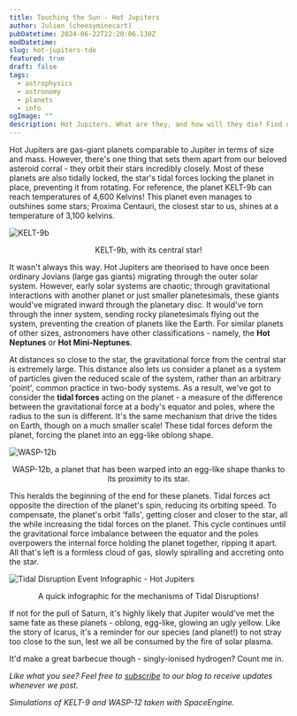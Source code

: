 ```yaml
---
title: Touching the Sun - Hot Jupiters
author: Julien (cheesyminecart)
pubDatetime: 2024-06-22T22:20:06.130Z
modDatetime:
slug: hot-jupiters-tde
featured: true
draft: false
tags:
  - astrophysics
  - astronomy
  - planets
  - info
ogImage: ""
description: Hot Jupiters. What are they, and how will they die? Find out here in this article!
---
```


Hot Jupiters are gas-giant planets comparable to Jupiter in terms of size and mass. However, there's one thing that sets them apart from our beloved asteroid corral - they orbit their stars incredibly closely. Most of these planets are also tidally locked, the star's tidal forces locking the planet in place, preventing it from rotating. For reference, the planet KELT-9b can reach temperatures of 4,600 Kelvins! This planet even manages to outshines some stars; Proxima Centauri, the closest star to us, shines at a temperature of 3,100 kelvins.

![KELT-9b](/blog-images/KELT-9.webp)

<figcaption style="text-align:center">KELT-9b, with its central star!</figcaption>

It wasn't always this way. Hot Jupiters are theorised to have once been ordinary Jovians (large gas giants) migrating through the outer solar system. However, early solar systems are chaotic; through gravitational interactions with another planet or just smaller planetesimals, these giants would've migrated inward through the planetary disc. It would've torn through the inner system, sending rocky planetesimals flying out the system, preventing the creation of planets like the Earth. For similar planets of other sizes, astronomers have other classifications - namely, the **Hot Neptunes** or **Hot Mini-Neptunes**.

At distances so close to the star, the gravitational force from the central star is extremely large. This distance also lets us consider a planet as a system of particles given the reduced scale of the system, rather than an arbitrary 'point', common practice in two-body systems. As a result, we've got to consider the **tidal forces** acting on the planet - a measure of the difference between the gravitational force at a body's equator and poles, where the radius to the sun is different. It's the same mechanism that drive the tides on Earth, though on a much smaller scale! These tidal forces deform the planet, forcing the planet into an egg-like oblong shape.

![WASP-12b](/blog-images/WASP-12.png)

<figcaption style="text-align:center">WASP-12b, a planet that has been warped into an egg-like shape thanks to its proximity to its star. </figcaption>

This heralds the beginning of the end for these planets. Tidal forces act opposite the direction of the planet's spin, reducing its orbiting speed. To compensate, the planet's orbit 'falls', getting closer and closer to the star, all the while increasing the tidal forces on the planet. This cycle continues until the gravitational force imbalance between the equator and the poles overpowers the internal force holding the planet together, ripping it apart. All that's left is a formless cloud of gas, slowly spiralling and accreting onto the star.

![Tidal Disruption Event Infographic - Hot Jupiters](/blog-images/tidal-disruption-infographic.png)

<figcaption style="text-align:center">A quick infographic for the mechanisms of Tidal Disruptions!</figcaption>

If not for the pull of Saturn, it's highly likely that Jupiter would've met the same fate as these planets - oblong, egg-like, glowing an ugly yellow. Like the story of Icarus, it's a reminder for our species (and planet!) to not stray too close to the sun, lest we all be consumed by the fire of solar plasma.

It'd make a great barbecue though - singly-ionised hydrogen? Count me in.

_Like what you see? Feel free to [subscribe](https://thespacer-blog.com/subscribe/) to our blog to receive updates whenever we post._

_Simulations of KELT-9 and WASP-12 taken with SpaceEngine._
